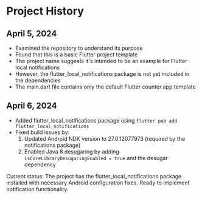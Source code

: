 # Project History

## April 5, 2024
- Examined the repository to understand its purpose
- Found that this is a basic Flutter project template
- The project name suggests it's intended to be an example for Flutter local notifications
- However, the flutter_local_notifications package is not yet included in the dependencies
- The main.dart file contains only the default Flutter counter app template

## April 6, 2024
- Added flutter_local_notifications package using `flutter pub add flutter_local_notifications`
- Fixed build issues by:
  1. Updated Android NDK version to 27.0.12077973 (required by the notifications package)
  2. Enabled Java 8 desugaring by adding `isCoreLibraryDesugaringEnabled = true` and the desugar dependency

Current status: The project has the flutter_local_notifications package installed with necessary Android configuration fixes. Ready to implement notification functionality. 